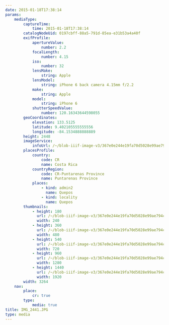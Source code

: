 ```yaml
---
date: 2015-01-18T17:38:14
params:
    mediaType:
        captureTime:
            time: 2015-01-18T17:38:14
        catalogNodeUid: 0197cbff-88a5-791d-85ea-e31b53a4a40f
        exifProfile:
            apertureValue:
                number: 2.2
            focalLength:
                number: 4.15
            iso:
                number: 32
            lensMake:
                string: Apple
            lensModel:
                string: iPhone 6 back camera 4.15mm f/2.2
            make:
                string: Apple
            model:
                string: iPhone 6
            shutterSpeedValue:
                number: 120.16343644598055
        geoCoordinates:
            elevation: 133.5125
            latitude: 9.402105555555556
            longitude: -84.1534888888889
        height: 2448
        imageService:
            infoUrl: /~/blob-iiif-image-v3/367e0e244e19fa70d5028e99ae794c6a6432c497a5ad1d9d2844589f745245fb/info.json
        placesProfile:
            country:
                code: CR
                name: Costa Rica
            countryRegion:
                code: CR-Puntarenas Province
                name: Puntarenas Province
            places:
                - kind: admin2
                  name: Quepos
                - kind: locality
                  name: Quepos
        thumbnails:
            - height: 180
              url: /~/blob-iiif-image-v3/367e0e244e19fa70d5028e99ae794c6a6432c497a5ad1d9d2844589f745245fb/full/240%2C180/0/default.jpg
              width: 240
            - height: 360
              url: /~/blob-iiif-image-v3/367e0e244e19fa70d5028e99ae794c6a6432c497a5ad1d9d2844589f745245fb/full/480%2C360/0/default.jpg
              width: 480
            - height: 540
              url: /~/blob-iiif-image-v3/367e0e244e19fa70d5028e99ae794c6a6432c497a5ad1d9d2844589f745245fb/full/720%2C540/0/default.jpg
              width: 720
            - height: 960
              url: /~/blob-iiif-image-v3/367e0e244e19fa70d5028e99ae794c6a6432c497a5ad1d9d2844589f745245fb/full/1280%2C960/0/default.jpg
              width: 1280
            - height: 1440
              url: /~/blob-iiif-image-v3/367e0e244e19fa70d5028e99ae794c6a6432c497a5ad1d9d2844589f745245fb/full/1920%2C1440/0/default.jpg
              width: 1920
        width: 3264
    nav:
        place:
            cr: true
        type:
            media: true
title: IMG_2441.JPG
type: media
---
```

